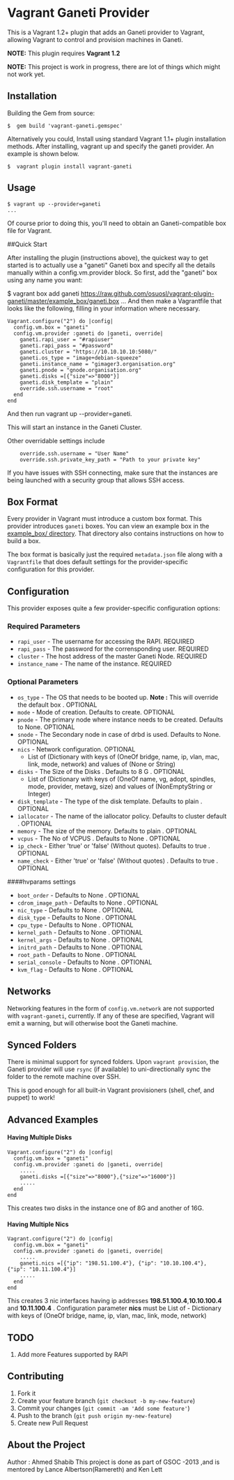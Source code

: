 # Vagrant Ganeti Provider
This is a Vagrant 1.2+ plugin that adds an Ganeti provider to Vagrant, allowing Vagrant to control and provision 
machines in Ganeti.

**NOTE:** This plugin requires **Vagrant 1.2**

**NOTE:** This project is work in progress, there are lot of things which might not work yet.

## Installation

Building the Gem from source:

    $  gem build 'vagrant-ganeti.gemspec'


Alternatively you could, Install using standard Vagrant 1.1+ plugin installation methods. After installing, vagrant up and specify the ganeti provider. An example is shown below.

    $  vagrant plugin install vagrant-ganeti

## Usage

    $ vagrant up --provider=ganeti
    ...
Of course prior to doing this, you'll need to obtain an Ganeti-compatible box file for Vagrant.


##Quick Start

After installing the plugin (instructions above), the quickest way to get started is to actually use a "ganeti" Ganeti box and specify all the details manually within a config.vm.provider block. So first, add the "ganeti" box using any name you want:

$ vagrant box add ganeti https://raw.github.com/osuosl/vagrant-plugin-ganeti/master/example_box/ganeti.box
...
And then make a Vagrantfile that looks like the following, filling in your information where necessary.

    Vagrant.configure("2") do |config|
      config.vm.box = "ganeti"
      config.vm.provider :ganeti do |ganeti, override|
        ganeti.rapi_user = "#rapiuser"
        ganeti.rapi_pass = "#password"
        ganeti.cluster = "https://10.10.10.10:5080/"
        ganeti.os_type = "image+debian-squeeze"
        ganeti.instance_name = "gimager3.organisation.org"
        ganeti.pnode = "gnode.organisation.org"
        ganeti.disks =[{"size"=>"8000"}] 
        ganeti.disk_template = "plain"
        override.ssh.username = "root"
      end
    end


And then run vagrant up --provider=ganeti.
        
This will start an  instance in the Ganeti Cluster.

Other overridable settings include 

        override.ssh.username = "User Name"
        override.ssh.private_key_path = "Path to your private key"

If you have issues with SSH connecting, make sure that the instances are being launched with a security group that allows SSH access.

## Box Format

Every provider in Vagrant must introduce a custom box format. This
provider introduces `ganeti` boxes. You can view an example box in
the [example_box/ directory](https://github.com/osuosl/vagrant-plugin-ganeti/master/example_box/).
That directory also contains instructions on how to build a box.

The box format is basically just the required `metadata.json` file
along with a `Vagrantfile` that does default settings for the
provider-specific configuration for this provider.

## Configuration

This provider exposes quite a few provider-specific configuration options:
### Required Parameters
* `rapi_user` - The username for accessing the RAPI. REQUIRED
* `rapi_pass` - The password for the corrensponding user. REQUIRED
* `cluster` - The host address of the master Ganeti Node. REQUIRED
* `instance_name` - The name of the instance. REQUIRED

### Optional Parameters
* `os_type` - The OS that needs to be booted up. **Note :** This will override the default box . OPTIONAL
* `mode` - Mode of creation. Defaults to create. OPTIONAL
* `pnode` - The primary node where instance needs to be created. Defaults to None. OPTIONAL
* `snode` - The Secondary node in case of drbd is used. Defaults to None. OPTIONAL
* `nics` - Network configuration. OPTIONAL
    * List of (Dictionary with keys of (OneOf bridge, name, ip, vlan, mac, link, mode, network) and values of (None or String)
* `disks` - The Size of the Disks . Defaults to 8 G . OPTIONAL
    * List of (Dictionary with keys of (OneOf name, vg, adopt, spindles, mode, provider, metavg, size) and values of (NonEmptyString or Integer)
* `disk_template` - The type of the disk template. Defaults to plain . OPTIONAL
* `iallocator` - The name of the iallocator policy. Defaults to cluster default . OPTIONAL
* `memory` - The size of the memory. Defaults to plain . OPTIONAL
* `vcpus` - The No of VCPUS . Defaults to None . OPTIONAL
* `ip_check` - Either 'true' or 'false' (Without quotes). Defaults to true . OPTIONAL
* `name_check` - Either 'true' or 'false' (Without quotes) . Defaults to true . OPTIONAL


####hvparams settings
* `boot_order` - Defaults to None . OPTIONAL
* `cdrom_image_path` - Defaults to None . OPTIONAL
* `nic_type` - Defaults to None . OPTIONAL
* `disk_type` - Defaults to None . OPTIONAL
* `cpu_type` - Defaults to None . OPTIONAL
* `kernel_path` - Defaults to None . OPTIONAL
* `kernel_args` - Defaults to None . OPTIONAL
* `initrd_path` - Defaults to None . OPTIONAL
* `root_path` - Defaults to None . OPTIONAL
* `serial_console` - Defaults to None . OPTIONAL
* `kvm_flag` - Defaults to None . OPTIONAL


## Networks

Networking features in the form of `config.vm.network` are not
supported with `vagrant-ganeti`, currently. If any of these are
specified, Vagrant will emit a warning, but will otherwise boot
the Ganeti machine.

## Synced Folders

There is minimal support for synced folders. Upon `vagrant provision`, the Ganeti provider will use
`rsync` (if available) to uni-directionally sync the folder to
the remote machine over SSH.

This is good enough for all built-in Vagrant provisioners (shell,
chef, and puppet) to work!

## Advanced Examples 
#### Having Multiple Disks

    Vagrant.configure("2") do |config|
      config.vm.box = "ganeti"
      config.vm.provider :ganeti do |ganeti, override|
        .....
        ganeti.disks =[{"size"=>"8000"},{"size"=>"16000"}] 
        .....
      end
    end
This creates two disks in the instance one of 8G and another of 16G.

#### Having Multiple Nics

    Vagrant.configure("2") do |config|
      config.vm.box = "ganeti"
      config.vm.provider :ganeti do |ganeti, override|
        .....
        ganeti.nics =[{"ip": "198.51.100.4"}, {"ip": "10.10.100.4"}, {"ip": "10.11.100.4"}]
        .....
      end
    end
This creates 3 nic interfaces having ip addresses **198.51.100.4**,**10.10.100.4** and **10.11.100.4** .
Configuration parameter **nics** must be List of - Dictionary with keys of (OneOf bridge, name, ip, vlan, mac, link, mode, network)

## TODO

1. Add more Features supported by RAPI

## Contributing

1. Fork it
2. Create your feature branch (`git checkout -b my-new-feature`)
3. Commit your changes (`git commit -am 'Add some feature'`)
4. Push to the branch (`git push origin my-new-feature`)
5. Create new Pull Request
 
## About the Project
Author : Ahmed Shabib 
This project is done as part of GSOC -2013 ,and is mentored by Lance Albertson(Ramereth) and Ken Lett
